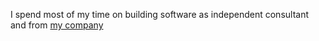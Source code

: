I spend most of my time on building software as independent consultant
and from [my company](http://aticoestudio.com)
